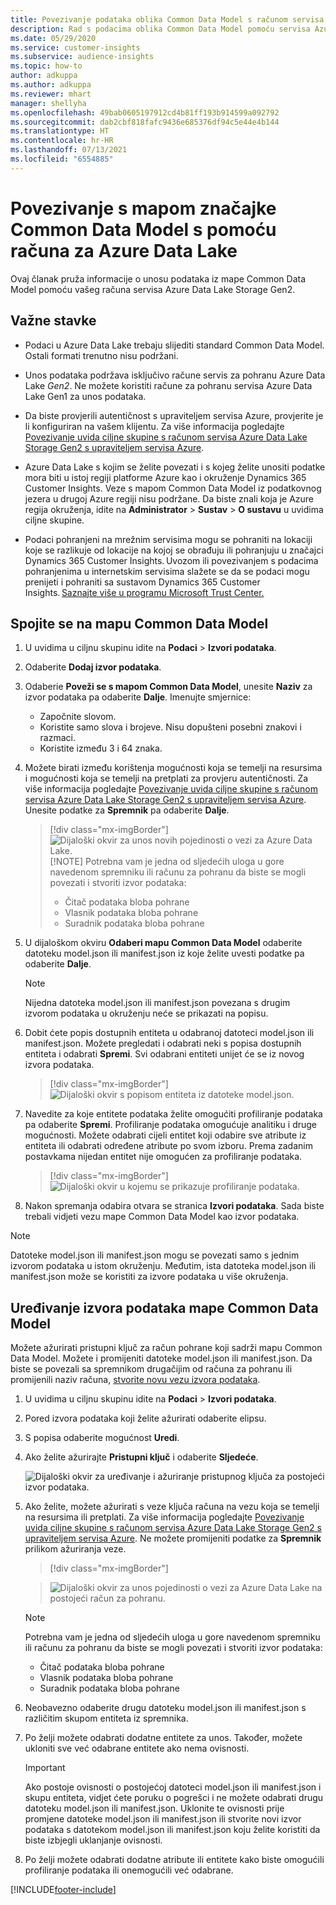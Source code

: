 ```yaml
---
title: Povezivanje podataka oblika Common Data Model s računom servisa Azure Data Lake
description: Rad s podacima oblika Common Data Model pomoću servisa Azure Data Lake Storage.
ms.date: 05/29/2020
ms.service: customer-insights
ms.subservice: audience-insights
ms.topic: how-to
author: adkuppa
ms.author: adkuppa
ms.reviewer: mhart
manager: shellyha
ms.openlocfilehash: 49bab0605197912cd4b81ff193b914599a092792
ms.sourcegitcommit: dab2cbf818fafc9436e685376df94c5e44e4b144
ms.translationtype: HT
ms.contentlocale: hr-HR
ms.lasthandoff: 07/13/2021
ms.locfileid: "6554885"
---
```

# <a name="connect-to-a-common-data-model-folder-using-an-azure-data-lake-account"></a>Povezivanje s mapom značajke Common Data Model s pomoću računa za Azure Data Lake

Ovaj članak pruža informacije o unosu podataka iz mape Common Data Model pomoću vašeg računa servisa Azure Data Lake Storage Gen2.

## <a name="important-considerations"></a>Važne stavke

- Podaci u Azure Data Lake trebaju slijediti standard Common Data Model. Ostali formati trenutno nisu podržani.

- Unos podataka podržava isključivo račune servis za pohranu Azure Data Lake *Gen2*. Ne možete koristiti račune za pohranu servisa Azure Data Lake Gen1 za unos podataka.

- Da biste provjerili autentičnost s upraviteljem servisa Azure, provjerite je li konfiguriran na vašem klijentu. Za više informacija pogledajte [Povezivanje uvida ciljne skupine s računom servisa Azure Data Lake Storage Gen2 s upraviteljem servisa Azure](connect-service-principal.md).

- Azure Data Lake s kojim se želite povezati i s kojeg želite unositi podatke mora biti u istoj regiji platforme Azure kao i okruženje Dynamics 365 Customer Insights. Veze s mapom Common Data Model iz podatkovnog jezera u drugoj Azure regiji nisu podržane. Da biste znali koja je Azure regija okruženja, idite na **Administrator** > **Sustav** > **O sustavu** u uvidima ciljne skupine.

- Podaci pohranjeni na mrežnim servisima mogu se pohraniti na lokaciji koje se razlikuje od lokacije na kojoj se obrađuju ili pohranjuju u značajci Dynamics 365 Customer Insights. Uvozom ili povezivanjem s podacima pohranjenima u internetskim servisima slažete se da se podaci mogu prenijeti i pohraniti sa sustavom Dynamics 365 Customer Insights. [Saznajte više u programu Microsoft Trust Center.](https://www.microsoft.com/trust-center)

## <a name="connect-to-a-common-data-model-folder"></a>Spojite se na mapu Common Data Model

1. U uvidima u ciljnu skupinu idite na **Podaci** > **Izvori podataka**.

1. Odaberite **Dodaj izvor podataka**.

1. Odaberie **Poveži se s mapom Common Data Model**, unesite **Naziv** za izvor podataka pa odaberite **Dalje**. Imenujte smjernice: 
   - Započnite slovom.
   - Koristite samo slova i brojeve. Nisu dopušteni posebni znakovi i razmaci.
   - Koristite između 3 i 64 znaka.

1. Možete birati između korištenja mogućnosti koja se temelji na resursima i mogućnosti koja se temelji na pretplati za provjeru autentičnosti. Za više informacija pogledajte [Povezivanje uvida ciljne skupine s računom servisa Azure Data Lake Storage Gen2 s upraviteljem servisa Azure](connect-service-principal.md). Unesite podatke za **Spremnik** pa odaberite **Dalje**.
   > [!div class="mx-imgBorder"]
   > ![Dijaloški okvir za unos novih pojedinosti o vezi za Azure Data Lake.](media/enter-new-storage-details.png)
   > [!NOTE]
   > Potrebna vam je jedna od sljedećih uloga u gore navedenom spremniku ili računu za pohranu da biste se mogli povezati i stvoriti izvor podataka:
   >  - Čitač podataka bloba pohrane
   >  - Vlasnik podataka bloba pohrane
   >  - Suradnik podataka bloba pohrane

1. U dijaloškom okviru **Odaberi mapu Common Data Model** odaberite datoteku model.json ili manifest.json iz koje želite uvesti podatke pa odaberite **Dalje**.
   > [!NOTE]
   > Nijedna datoteka model.json ili manifest.json povezana s drugim izvorom podataka u okruženju neće se prikazati na popisu.

1. Dobit ćete popis dostupnih entiteta u odabranoj datoteci model.json ili manifest.json. Možete pregledati i odabrati neki s popisa dostupnih entiteta i odabrati **Spremi**. Svi odabrani entiteti unijet će se iz novog izvora podataka.
   > [!div class="mx-imgBorder"]
   > ![Dijaloški okvir s popisom entiteta iz datoteke model.json.](media/review-entities.png)

8. Navedite za koje entitete podataka želite omogućiti profiliranje podataka pa odaberite **Spremi**. Profiliranje podataka omogućuje analitiku i druge mogućnosti. Možete odabrati cijeli entitet koji odabire sve atribute iz entiteta ili odabrati određene atribute po svom izboru. Prema zadanim postavkama nijedan entitet nije omogućen za profiliranje podataka.
   > [!div class="mx-imgBorder"]
   > ![Dijaloški okvir u kojemu se prikazuje profiliranje podataka.](media/dataprofiling-entities.png)

9. Nakon spremanja odabira otvara se stranica **Izvori podataka**. Sada biste trebali vidjeti vezu mape Common Data Model kao izvor podataka.

> [!NOTE]
> Datoteke model.json ili manifest.json mogu se povezati samo s jednim izvorom podataka u istom okruženju. Međutim, ista datoteka model.json ili manifest.json može se koristiti za izvore podataka u više okruženja.

## <a name="edit-a-common-data-model-folder-data-source"></a>Uređivanje izvora podataka mape Common Data Model

Možete ažurirati pristupni ključ za račun pohrane koji sadrži mapu Common Data Model. Možete i promijeniti datoteke model.json ili manifest.json. Da biste se povezali sa spremnikom drugačijim od računa za pohranu ili promijenili naziv računa, [stvorite novu vezu izvora podataka](#connect-to-a-common-data-model-folder).

1. U uvidima u ciljnu skupinu idite na **Podaci** > **Izvori podataka**.

2. Pored izvora podataka koji želite ažurirati odaberite elipsu.

3. S popisa odaberite mogućnost **Uredi**.

4. Ako želite ažurirajte **Pristupni ključ** i odaberite **Sljedeće**.

   ![Dijaloški okvir za uređivanje i ažuriranje pristupnog ključa za postojeći izvor podataka.](media/edit-access-key.png)

5. Ako želite, možete ažurirati s veze ključa računa na vezu koja se temelji na resursima ili pretplati. Za više informacija pogledajte [Povezivanje uvida ciljne skupine s računom servisa Azure Data Lake Storage Gen2 s upraviteljem servisa Azure](connect-service-principal.md). Ne možete promijeniti podatke za **Spremnik** prilikom ažuriranja veze.
   > [!div class="mx-imgBorder"]

   > ![Dijaloški okvir za unos pojedinosti o vezi za Azure Data Lake na postojeći račun za pohranu.](media/enter-existing-storage-details.png)

   > [!NOTE]
   > Potrebna vam je jedna od sljedećih uloga u gore navedenom spremniku ili računu za pohranu da biste se mogli povezati i stvoriti izvor podataka:
   >  - Čitač podataka bloba pohrane
   >  - Vlasnik podataka bloba pohrane
   >  - Suradnik podataka bloba pohrane


6. Neobavezno odaberite drugu datoteku model.json ili manifest.json s različitim skupom entiteta iz spremnika.

7. Po želji možete odabrati dodatne entitete za unos. Također, možete ukloniti sve već odabrane entitete ako nema ovisnosti.

   > [!IMPORTANT]
   > Ako postoje ovisnosti o postojećoj datoteci model.json ili manifest.json i skupu entiteta, vidjet ćete poruku o pogrešci i ne možete odabrati drugu datoteku model.json ili manifest.json. Uklonite te ovisnosti prije promjene datoteke model.json ili manifest.json ili stvorite novi izvor podataka s datotekom model.json ili manifest.json koju želite koristiti da biste izbjegli uklanjanje ovisnosti.

8. Po želji možete odabrati dodatne atribute ili entitete kako biste omogućili profiliranje podataka ili onemogućili već odabrane.   


[!INCLUDE[footer-include](../includes/footer-banner.md)]